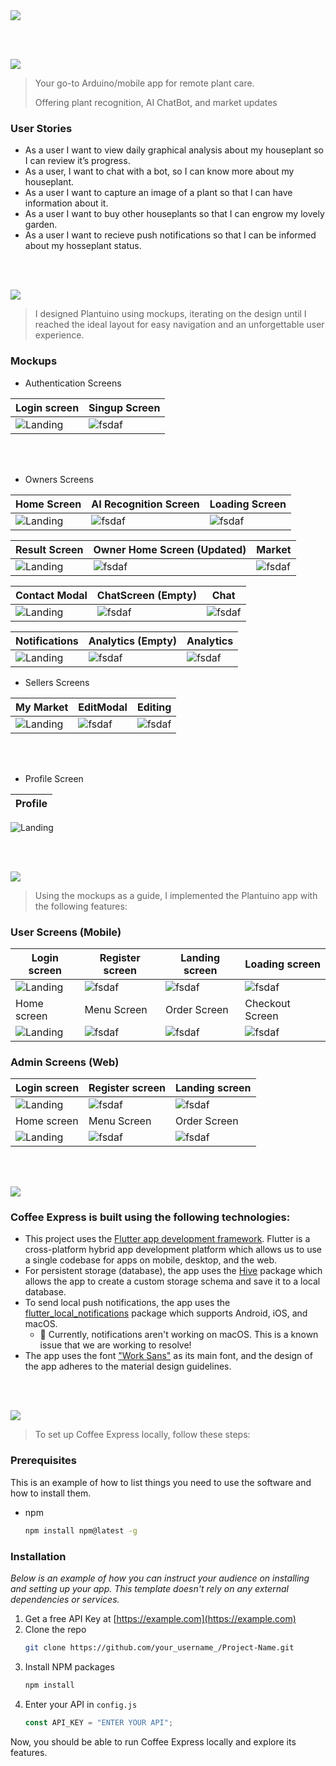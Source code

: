 <img src="./readme/title1.svg"/>

<br><br>

<!-- project philosophy -->
<img src="./readme/title2.svg"/>
<br>

> Your go-to Arduino/mobile app for remote plant care.
>
> Offering plant recognition, AI ChatBot, and market updates

### User Stories

- As a user I want to view daily graphical analysis about my houseplant so I can review it’s progress.
- As a user, I want to chat with a bot, so I can know more about my houseplant.
- As a user I want to capture an image of a plant so that I can have information about it.
- As a user I want to buy other houseplants so that I can engrow my lovely garden.
- As a user I want to recieve push notifications so that I can be informed about my hosseplant status.

<br><br>

<!-- Prototyping -->
<img src="./readme/title3.svg"/>

> I designed Plantuino using mockups, iterating on the design until I reached the ideal layout for easy navigation and an unforgettable user experience.

### Mockups

- Authentication Screens

| Login screen                       | Singup Screen                     |
| ---------------------------------- | --------------------------------- |
| ![Landing](./readme/demo/LoginScreen.png) | ![fsdaf](./readme/demo/SignupScreen.png) |

<br><br>

- Owners Screens

| Home Screen                       | AI Recognition Screen   | Loading Screen               |
| --------------------------------- | ----------------------- | ---------------------------- |
| ![Landing](./readme/demo/PlantOwner.png) | ![fsdaf](./readme/demo/Ai.png) | ![fsdaf](./readme/demo/Loading.png) |

| Result Screen                 | Owner Home Screen (Updated)                | Market                      |
| ----------------------------- | ------------------------------------------ | --------------------------- |
| ![Landing](./readme/demo/Result.png) | ![fsdaf](./readme/demo/HomeScreen(updated).png) | ![fsdaf](./readme/demo/Market.png) |

| Contact Modal                       | ChatScreen (Empty)             | Chat                      |
| ----------------------------------- | ------------------------------ | ------------------------- |
| ![Landing](./readme/demo/ContactModal.png) | ![fsdaf](./readme/demo/emptychat.png) | ![fsdaf](./readme/demo/Chat.png) |

| Notifications                        | Analytics (Empty)                   | Analytics                       |
| ------------------------------------ | ----------------------------------- | ------------------------------- |
| ![Landing](./readme/demo/Notifications.png) | ![fsdaf](./readme/demo/analyticsempty.png) | ![fsdaf](./readme/demo/Analytics.jpeg) |

- Sellers Screens

| My Market                       | EditModal                      | Editing                      |
| ------------------------------- | ------------------------------ | ---------------------------- |
| ![Landing](./readme/demo/mymarket.png) | ![fsdaf](./readme/demo/EditModal.png) | ![fsdaf](./readme/demo/Editing.png) |

<br><br>

- Profile Screen

| Profile |
| ------- |

 ![Landing](./readme/demo/Profile.png)

<br><br>

<!-- Implementation -->
<img src="./readme/title4.svg"/>

> Using the mockups as a guide, I implemented the Plantuino app with the following features:

### User Screens (Mobile)

| Login screen                              | Register screen                         | Landing screen                          | Loading screen                          |
| ----------------------------------------- | --------------------------------------- | --------------------------------------- | --------------------------------------- |
| ![Landing](https://placehold.co/900x1600) | ![fsdaf](https://placehold.co/900x1600) | ![fsdaf](https://placehold.co/900x1600) | ![fsdaf](https://placehold.co/900x1600) |
| Home screen                               | Menu Screen                             | Order Screen                            | Checkout Screen                         |
| ![Landing](https://placehold.co/900x1600) | ![fsdaf](https://placehold.co/900x1600) | ![fsdaf](https://placehold.co/900x1600) | ![fsdaf](https://placehold.co/900x1600) |

### Admin Screens (Web)

| Login screen                            | Register screen                       | Landing screen                        |
| --------------------------------------- | ------------------------------------- | ------------------------------------- |
| ![Landing](./readme/demo/1440x1024.png) | ![fsdaf](./readme/demo/1440x1024.png) | ![fsdaf](./readme/demo/1440x1024.png) |
| Home screen                             | Menu Screen                           | Order Screen                          |
| ![Landing](./readme/demo/1440x1024.png) | ![fsdaf](./readme/demo/1440x1024.png) | ![fsdaf](./readme/demo/1440x1024.png) |

<br><br>

<!-- Tech stack -->
<img src="./readme/title5.svg"/>

### Coffee Express is built using the following technologies:

- This project uses the [Flutter app development framework](https://flutter.dev/). Flutter is a cross-platform hybrid app development platform which allows us to use a single codebase for apps on mobile, desktop, and the web.
- For persistent storage (database), the app uses the [Hive](https://hivedb.dev/) package which allows the app to create a custom storage schema and save it to a local database.
- To send local push notifications, the app uses the [flutter_local_notifications](https://pub.dev/packages/flutter_local_notifications) package which supports Android, iOS, and macOS.
  - 🚨 Currently, notifications aren't working on macOS. This is a known issue that we are working to resolve!
- The app uses the font ["Work Sans"](https://fonts.google.com/specimen/Work+Sans) as its main font, and the design of the app adheres to the material design guidelines.

<br><br>

<!-- How to run -->
<img src="./readme/title6.svg"/>

> To set up Coffee Express locally, follow these steps:

### Prerequisites

This is an example of how to list things you need to use the software and how to install them.

- npm
  ```sh
  npm install npm@latest -g
  ```

### Installation

_Below is an example of how you can instruct your audience on installing and setting up your app. This template doesn't rely on any external dependencies or services._

1. Get a free API Key at [https://example.com](https://example.com)
2. Clone the repo
   ```sh
   git clone https://github.com/your_username_/Project-Name.git
   ```
3. Install NPM packages
   ```sh
   npm install
   ```
4. Enter your API in `config.js`
   ```js
   const API_KEY = "ENTER YOUR API";
   ```

Now, you should be able to run Coffee Express locally and explore its features.
